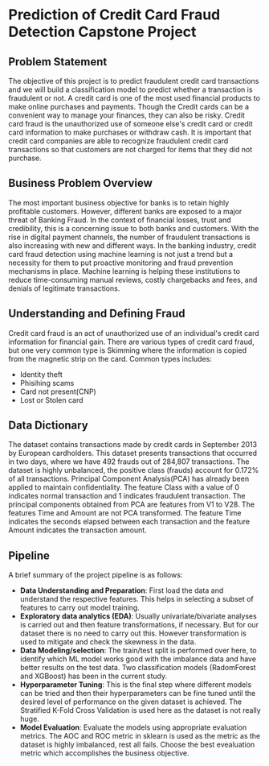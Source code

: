 # Prediction of Credit Card Fraud Detection Capstone Project
## Problem Statement
The objective of this project is to predict fraudulent credit card transactions and we will build a classification model to predict whether a transaction is fraudulent or not.
A credit card is one of the most used financial products to make online purchases and payments. Though the Credit cards can be a convenient way to manage your finances, they can also be risky. Credit card fraud is the unauthorized use of someone else's credit card or credit card information to make purchases or withdraw cash.
It is important that credit card companies are able to recognize fraudulent credit card transactions so that customers are not charged for items that they did not purchase. 
## Business Problem Overview
The most important business objective for banks is to retain highly profitable customers. However, different banks are exposed to a major threat of Banking Fraud. In the context of financial losses, trust and credibility, this is a concerning issue to both banks and customers.
With the rise in digital payment channels, the number of fraudulent transactions is also increasing with new and different ways.
In the banking industry, credit card fraud detection using machine learning is not just a trend but a necessity for them to put proactive monitoring and fraud prevention mechanisms in place. Machine learning is helping these institutions to reduce time-consuming manual reviews, costly chargebacks and fees, and denials of legitimate transactions.
## Understanding and Defining Fraud
Credit card fraud is an act of unauthorized use of an individual's credit card information for financial gain. There are various types of credit card fraud, but one very common type is Skimming where the information is copied from the magnetic strip on the card. Common types includes:
* Identity theft
* Phisihing scams
* Card not present(CNP)
* Lost or Stolen card
## Data Dictionary
The dataset contains transactions made by credit cards in September 2013 by European cardholders. This dataset presents transactions that occurred in two days, where we have 492 frauds out of 284,807 transactions. The dataset is highly unbalanced, the positive class (frauds) account for 0.172% of all transactions.
Principal Component Analysis(PCA) has already been applied to maintain confidentiality. The feature Class with a value of 0 indicates normal transaction and 1 indicates fraudulent transaction. The principal components obtained from PCA are features from V1 to V28. The features Time and Amount are not PCA transformed. The feature Time indicates the seconds elapsed between each transaction and the feature Amount indicates the transaction amount.
## Pipeline
A brief summary of the project pipeline is as follows:
* **Data Understanding and Preparation**: First load the data and understand the respective features. This helps in selecting a subset of features to carry out model training.
* **Exploratory data analytics (EDA)**: Usually univariate/bivariate analyses is carried out and then feature transformations, if necessary. But for our dataset there is no need to carry out this. However transformation is used to mitigate and check the skewness in the data.
* **Data Modeling/selection**: The train/test split is performed over here, to identify which ML model works good with the imbalance data and have better results on the test data. Two classification models (RadomForest and XGBoost) has been in the current study.
* **Hyperparameter Tuning**: This is the final step where different models can be tried and then their hyperparameters can be fine tuned until the desired level of performance on the given dataset is achieved. The Stratified K-Fold Cross Validation is used here as the dataset is not really huge.
* **Model Evaluation**: Evaluate the models using appropriate evaluation metrics. The AOC and ROC metric in sklearn is used as the metric as the dataset is highly imbalanced, rest all fails. Choose the best evealuation metric which accomplishes the business objective.

